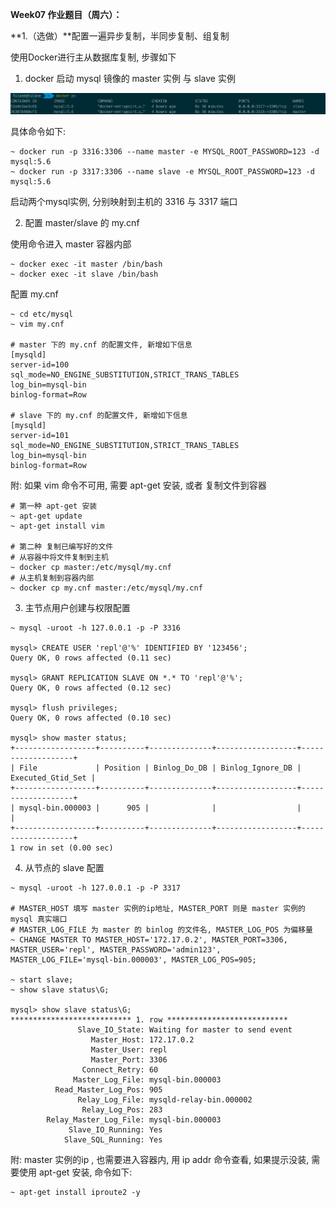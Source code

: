 **Week07 作业题目（周六）：**



**1.（选做）**配置一遍异步复制，半同步复制、组复制

使用Docker进行主从数据库复制, 步骤如下

1. docker 启动 mysql 镜像的 master 实例 与 slave 实例

![image-20201202141736031](images/image-20201202141736031.png)

具体命令如下:

```shell
~ docker run -p 3316:3306 --name master -e MYSQL_ROOT_PASSWORD=123 -d mysql:5.6
~ docker run -p 3317:3306 --name slave -e MYSQL_ROOT_PASSWORD=123 -d mysql:5.6
```

启动两个mysql实例, 分别映射到主机的 3316 与 3317 端口



2. 配置 master/slave 的 my.cnf

使用命令进入 master 容器内部

```shell
~ docker exec -it master /bin/bash
~ docker exec -it slave /bin/bash
```

配置 my.cnf

```shell
~ cd etc/mysql
~ vim my.cnf

# master 下的 my.cnf 的配置文件, 新增如下信息
[mysqld]
server-id=100
sql_mode=NO_ENGINE_SUBSTITUTION,STRICT_TRANS_TABLES 
log_bin=mysql-bin
binlog-format=Row

# slave 下的 my.cnf 的配置文件, 新增如下信息
[mysqld]
server-id=101
sql_mode=NO_ENGINE_SUBSTITUTION,STRICT_TRANS_TABLES 
log_bin=mysql-bin
binlog-format=Row
```

附: 如果 vim 命令不可用, 需要 apt-get 安装, 或者 复制文件到容器

```shell
# 第一种 apt-get 安装
~ apt-get update
~ apt-get install vim

# 第二种 复制已编写好的文件
# 从容器中将文件复制到主机
~ docker cp master:/etc/mysql/my.cnf
# 从主机复制到容器内部
~ docker cp my.cnf master:/etc/mysql/my.cnf
```



3. 主节点用户创建与权限配置

```shell
~ mysql -uroot -h 127.0.0.1 -p -P 3316

mysql> CREATE USER 'repl'@'%' IDENTIFIED BY '123456';
Query OK, 0 rows affected (0.11 sec)

mysql> GRANT REPLICATION SLAVE ON *.* TO 'repl'@'%';
Query OK, 0 rows affected (0.12 sec)

mysql> flush privileges;
Query OK, 0 rows affected (0.10 sec)

mysql> show master status;
+------------------+----------+--------------+------------------+-------------------+
| File             | Position | Binlog_Do_DB | Binlog_Ignore_DB | Executed_Gtid_Set |
+------------------+----------+--------------+------------------+-------------------+
| mysql-bin.000003 |      905 |              |                  |                   |
+------------------+----------+--------------+------------------+-------------------+
1 row in set (0.00 sec)
```



4. 从节点的 slave 配置

```shell
~ mysql -uroot -h 127.0.0.1 -p -P 3317

# MASTER_HOST 填写 master 实例的ip地址, MASTER_PORT 则是 master 实例的 mysql 真实端口
# MASTER_LOG_FILE 为 master 的 binlog 的文件名, MASTER_LOG_POS 为偏移量
~ CHANGE MASTER TO MASTER_HOST='172.17.0.2', MASTER_PORT=3306,  MASTER_USER='repl', MASTER_PASSWORD='admin123', MASTER_LOG_FILE='mysql-bin.000003', MASTER_LOG_POS=905;

~ start slave;
~ show slave status\G;

mysql> show slave status\G;
*************************** 1. row ***************************
               Slave_IO_State: Waiting for master to send event
                  Master_Host: 172.17.0.2
                  Master_User: repl
                  Master_Port: 3306
                Connect_Retry: 60
              Master_Log_File: mysql-bin.000003
          Read_Master_Log_Pos: 905
               Relay_Log_File: mysqld-relay-bin.000002
                Relay_Log_Pos: 283
        Relay_Master_Log_File: mysql-bin.000003
             Slave_IO_Running: Yes
            Slave_SQL_Running: Yes
```

附: master 实例的ip , 也需要进入容器内, 用 ip addr 命令查看, 如果提示没装, 需要使用 apt-get 安装, 命令如下:

```shell
~ apt-get install iproute2 -y
```



